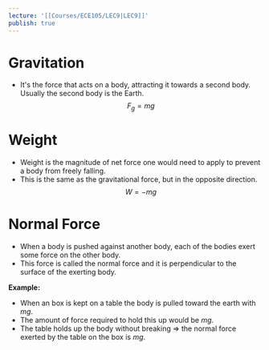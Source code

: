 ```yaml
---
lecture: '[[Courses/ECE105/LEC9|LEC9]]'
publish: true
---
```


# Gravitation
- It's the force that acts on a body, attracting it towards a second body. Usually the second body is the Earth.
$$
F_g = mg
$$
# Weight
- Weight is the magnitude of net force one would need to apply to prevent a body from freely falling.
- This is the same as the gravitational force, but in the opposite direction.
$$ W = -mg $$
# Normal Force
- When a body is pushed against another body, each of the bodies exert some force on the other body.
- This force is called the normal force and it is perpendicular to the surface of the exerting body.

**Example:**
- When an box is kept on a table the body is pulled toward the earth with $mg$.
- The amount of force required to hold this up would be $mg$.
- The table holds up the body without breaking => the normal force exerted by the table on the box is $mg$.